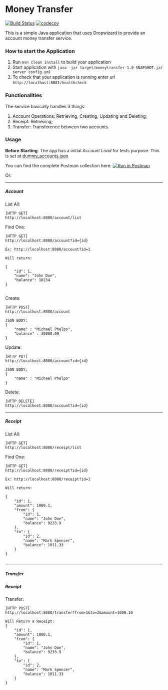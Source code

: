 # Money Transfer
[![Build Status](https://travis-ci.org/flaviojmendes/money-transfer.svg?branch=master)](https://travis-ci.org/flaviojmendes/money-transfer)
[![codecov](https://codecov.io/gh/flaviojmendes/money-transfer/branch/master/graph/badge.svg?token=LIUQbn7CLD)](https://codecov.io/gh/flaviojmendes/money-transfer)

This is a simple Java application that uses Dropwizard to provide
an account money transfer service. 

### How to start the Application

1. Run `mvn clean install` to build your application
1. Start application with `java -jar target/moneytransfer-1.0-SNAPSHOT.jar server config.yml`
1. To check that your application is running enter url `http://localhost:8081/healthcheck`

### Functionalities

The service basically handles 3 things:

1. Account Operations: Retrieving, Creating, Updating and Deleting;
1. Receipt: Retrieving;
1. Transfer: Transference between two accounts.


### Usage

__Before Starting__: The app has a initial _Account Load_ for tests purpose. This is set at [dummy_accounts.json](src/main/resources/dummy_accounts.json) 


You can find the complete Postman collection here: [![Run in Postman](https://run.pstmn.io/button.svg)](https://app.getpostman.com/run-collection/5820b307bef0c3288e6e)

Or:

---
##### Account

List All:
```
[HTTP GET]
http://localhost:8080/account/list 
```
Find One:
```
[HTTP GET]
http://localhost:8080/account?id={id}

Ex: http://localhost:8080/account?id=1

Will return:

{
    "id": 1,
    "name": "John Doe",
    "balance": 10234
}
  
```
Create:
```
[HTTP POST]
http://localhost:8080/account

JSON BODY: 
{
    "name" : "Michael Phelps",
    "balance" : 30000.00 
}
```
Update:
```
[HTTP PUT]
http://localhost:8080/account?id={id}

JSON BODY: 
{
    "name" : "Michael Phelpo"
}
```
Delete:
```
[HTTP DELETE]
http://localhost:8080/account?id={id}
```

---

##### Receipt

List All:
```
[HTTP GET]
http://localhost:8080/receipt/list 
```
Find One:
```
[HTTP GET]
http://localhost:8080/receipt?id={id}

Ex: http://localhost:8080/receipt?id=1

Will return:

{
    "id": 1,
    "amount": 1000.1,
    "from": {
        "id": 1,
        "name": "John Doe",
        "balance": 9233.9
    },
    "to": {
        "id": 2,
        "name": "Mark Spencer",
        "balance": 1011.33
    }
}
  
```

---

##### Transfer
##### Receipt

Transfer:
```
[HTTP POST]
http://localhost:8080/transfer?from=1&to=2&amount=1000.10

Will Return a Receipt:
{
    "id": 1,
    "amount": 1000.1,
    "from": {
        "id": 1,
        "name": "John Doe",
        "balance": 9233.9
    },
    "to": {
        "id": 2,
        "name": "Mark Spencer",
        "balance": 1011.33
    }
} 
 
```

